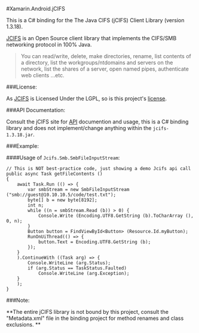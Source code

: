 #Xamarin.Android.jCIFS

This is a C# binding for the The Java CIFS (jCIFS) Client Library (version 1.3.18).

[JCIFS](http://jcifs.samba.org) is an Open Source client library that implements the CIFS/SMB networking protocol in 100% Java.

>You can read/write, delete, make directories, rename, list contents of a directory, list the workgroups/ntdomains and servers on the network, list the shares of a server, open named pipes, authenticate web clients ...etc.

###License: 

As [JCIFS](http://www.gnu.org/licenses/lgpl-2.1.txt) is Licensed Under the LGPL, so is this project's [license](http://opensource.org/licenses/LGPL-3.0).

###API Documentation: 

Consult the jCIFS site for [API](http://jcifs.samba.org/src/docs/api/) documention and usage, this is a C# binding library and does not implement/change anything within the `jcifs-1.3.18.jar`.


###Example:

####Usage of `Jcifs.Smb.SmbFileInputStream`:
	
	// This is NOT best-practice code, just showing a demo Jcifs api call
	public async Task getFileContents ()
	{
		await Task.Run (() => {
			var smbStream = new SmbFileInputStream ("smb://guest@10.10.10.5/code/test.txt");
			byte[] b = new byte[8192];
			int n;
			while ((n = smbStream.Read (b)) > 0) {
				Console.Write (Encoding.UTF8.GetString (b).ToCharArray (), 0, n);
			}
			Button button = FindViewById<Button> (Resource.Id.myButton);
			RunOnUiThread(() => {
				button.Text = Encoding.UTF8.GetString (b);
			});
		}
		).ContinueWith ((Task arg) => {
			Console.WriteLine (arg.Status);
			if (arg.Status == TaskStatus.Faulted)
				Console.WriteLine (arg.Exception);
		}
		);
	}


###Note: 

**The entire jCIFS library is not bound by this project, consult the "Metadata.xml" file in the binding project for method renames and class exclusions.
**